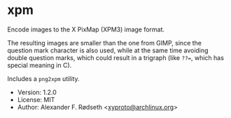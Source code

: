 # xpm

Encode images to the X PixMap (XPM3) image format.

The resulting images are smaller than the one from GIMP, since the question mark character is also used, while at the same time avoiding double question marks, which could result in a trigraph (like `??=`, which has special meaning in C).

Includes a `png2xpm` utility.

* Version: 1.2.0
* License: MIT
* Author: Alexander F. Rødseth &lt;xyproto@archlinux.org&gt;
